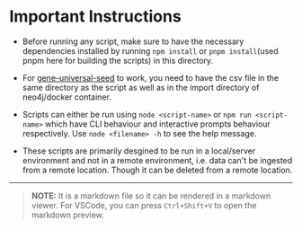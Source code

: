 # Important Instructions

- Before running any script, make sure to have the necessary dependencies installed by running `npm install` or `pnpm install`(used pnpm here for building the scripts) in this directory.

- For [gene-universal-seed](./gene-universal-seed.js) to work, you need to have the csv file in the same directory as the script as well as in the import directory of neo4j/docker container.

- Scripts can either be run using `node <script-name>` or `npm run <script-name>` which have CLI behaviour and interactive prompts behaviour respectively. Use `node <filename> -h` to see the help message.

- These scripts are primarily desgined to be run in a local/server environment and not in a remote environment, i.e. data can't be ingested from a remote location. Though it can be deleted from a remote location.

---

> **NOTE:** It is a markdown file so it can be rendered in a markdown viewer. For VSCode, you can press `Ctrl+Shift+V` to open the markdown preview.
